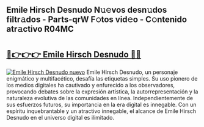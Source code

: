 ## Emile Hirsch Desnudo N𝚞𝚎vos desn𝚞dos filtr𝚊dos - Parts-qrW F𝚘tos vid𝚎o - C𝚘ntenido atr𝚊ctivo R04MC

# <h2><a href="http://mb1ijl.tromn.icu/?c=Emile+Hirsch+Desnudo">🔗👉👉👉 Emile Hirsch Desnudo 🔗🔗</a></h2>

[![Emile Hirsch Desnudo nuevo](https://i.imgur.com/pEAQMta.gif)](http://mb1ijl.tromn.icu/?c=Emile+Hirsch+Desnudo)
Emile Hirsch Desnudo, un personaje enigmático y multifacético, desafía las etiquetas simples. Su uso pionero de los medios digitales ha cautivado y enfurecido a los observadores, provocando debates sobre la expresión artística, la autorrepresentación y la naturaleza evolutiva de las comunidades en línea. Independientemente de sus esfuerzos futuros, su importancia en la era digital es innegable. Con un espíritu inquebrantable y un atractivo innegable, el alcance de Emile Hirsch Desnudo en el universo digital es ilimitado.

